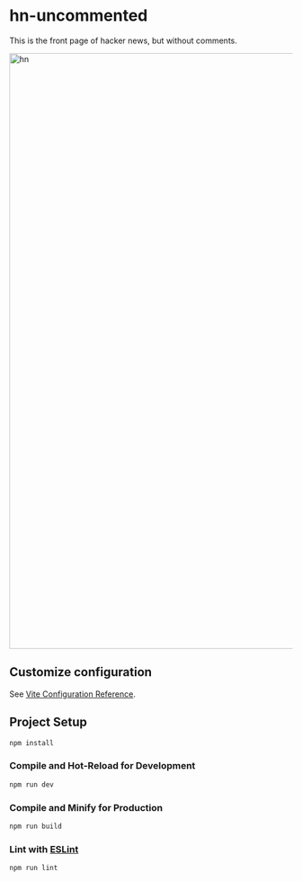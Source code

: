 # hn-uncommented

This is the front page of hacker news, but without comments.

<img width="1060" alt="hn" src="https://github.com/IlIllII/hn-uncommented/assets/78166995/0de5e06d-f591-417c-aade-acf6cc25b162">

## Customize configuration

See [Vite Configuration Reference](https://vitejs.dev/config/).

## Project Setup

```sh
npm install
```

### Compile and Hot-Reload for Development

```sh
npm run dev
```

### Compile and Minify for Production

```sh
npm run build
```

### Lint with [ESLint](https://eslint.org/)

```sh
npm run lint
```
